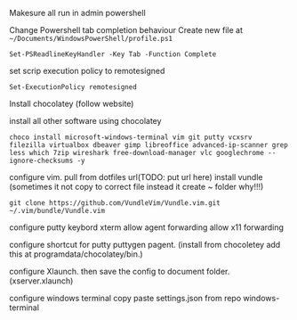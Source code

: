 Makesure all run in admin powershell

Change Powershell tab completion behaviour
Create new file at ```~/Documents/WindowsPowerShell/profile.ps1```
```
Set-PSReadlineKeyHandler -Key Tab -Function Complete
```

set scrip execution policy to remotesigned
```
Set-ExecutionPolicy remotesigned
```
Install chocolatey (follow website)

install all other software using chocolatey
```
choco install microsoft-windows-terminal vim git putty vcxsrv filezilla virtualbox dbeaver gimp libreoffice advanced-ip-scanner grep less which 7zip wireshark free-download-manager vlc googlechrome --ignore-checksums -y
```

configure vim.
pull from dotfiles url(TODO: put url here)
install vundle (sometimes it not copy to correct file instead it create ~ folder why!!!)
```
git clone https://github.com/VundleVim/Vundle.vim.git ~/.vim/bundle/Vundle.vim
```

configure putty
keybord xterm
allow agent forwarding
allow x11 forwarding

configure shortcut for putty puttygen pagent. (install from chocoletey add this at programdata/chocolatey/bin.)

configure Xlaunch. then save the config to document folder. (xserver.xlaunch)



configure windows terminal
copy paste settings.json from repo windows-terminal
